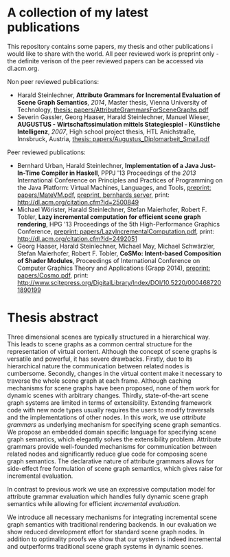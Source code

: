 A collection of my latest publications
========

This repository contains some papers, my thesis and other publications i would like to share with the world. All peer reviewed work is preprint only - the definite verison of the peer reviewed papers can be accessed via dl.acm.org. 

Non peer reviewed publications:
* Harald Steinlechner, **Attribute Grammars for Incremental Evaluation of Scene Graph Semantics**, *2014*, Master thesis, Vienna University of Technology, [thesis: papers/AttributeGrammarsForSceneGraphs.pdf](/papers/AttributeGrammarsForSceneGraphs.pdf)
* Severin Gassler, Georg Haaser, Harald Steinlechner, Manuel Wieser, **AUGUSTUS - Wirtschaftssimulation mittels Stategiespiel - Künstliche Intelligenz**, *2007*, High school project thesis, HTL Anichstraße, Innsbruck, Austria, [thesis: papers/Augustus_Diplomarbeit_Small.pdf](/papers/Augustus_Diplomarbeit_Small.pdf)

Peer reviewed publications:
* Bernhard Urban, Harald Steinlechner, **Implementation of a Java Just-In-Time Compiler in Haskell**, PPPJ '13 Proceedings of the *2013* International Conference on Principles and Practices of Programming on the Java Platform: Virtual Machines, Languages, and Tools, [preprint: papers/MateVM.pdf](/papers/MateVM.pdf), [preprint, bernhards server](http://wien.tomnetworks.com/uni/2013_pppj_implementing_a_java_jit_compiler_in_haskell.pdf), print: http://dl.acm.org/citation.cfm?id=2500849
* Michael Wörister, Harald Steinlechner, Stefan Maierhofer, Robert F. Tobler, **Lazy incremental computation for efficient scene graph rendering**, HPG '13 Proceedings of the 5th High-Performance Graphics Conference, [preprint: papers/LazyIncrementalComputation.pdf](/papers/LazyIncrementalComputation.pdf), print: http://dl.acm.org/citation.cfm?id=2492051
* Georg Haaser, Harald Steinlechner, Michael May, Michael Schwärzler, Stefan Maierhofer, Robert F. Tobler, **CoSMo: Intent-based Composition of Shader Modules**, Proceedings of International Conference on Computer Graphics Theory and Applications (Grapp 2014), [preprint: papers/Cosmo.pdf](/papers/Cosmo.pdf), print: http://www.scitepress.org/DigitalLibrary/Index/DOI/10.5220/0004687201890199


Thesis abstract
========
Three dimensional scenes are typically structured in a hierarchical way. 
This leads to scene graphs as a common central structure for the representation of virtual content. 
Although the concept of scene graphs is versatile and powerful, it has severe drawbacks.
Firstly, due to its hierarchical nature the communication between related nodes is cumbersome.
Secondly, changes in the virtual content make it necessary to traverse the whole scene graph at each frame. 
Although caching mechanisms for scene graphs have been proposed, none of them work for dynamic 
scenes with arbitrary changes.
Thirdly, state-of-the-art scene graph systems are limited in terms of extensibility.
Extending framework code with new node types usually requires the users to modify traversals and
the implementations of other nodes.
In this work, we use *attribute grammars* as underlying mechanism for specifying
scene graph semantics. 
We propose an embedded domain specific language for specifying scene graph semantics,
which elegantly solves the extensibility problem.
Attribute grammars provide well-founded mechanisms for communication between related nodes and
significantly reduce glue code for composing scene graph semantics.
The declarative nature of attribute grammars allows for side-effect free formulation
of scene graph semantics, which gives raise for incremental evaluation.

In contrast to previous work we use an expressive computation model for attribute grammar evaluation
which handles fully dynamic scene graph semantics while allowing for efficient *incremental evaluation*.

We introduce all necessary mechanisms for integrating incremental scene graph 
semantics with traditional rendering backends.
In our evaluation we show reduced development effort for standard scene graph
nodes. In addition to optimality proofs we show that our system is indeed
incremental and outperforms traditional scene graph systems in dynamic scenes.

